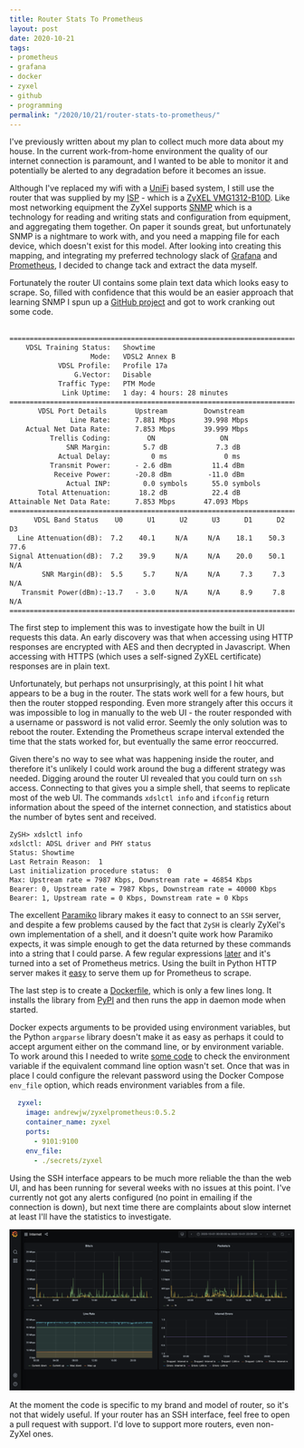 ```yaml
---
title: Router Stats To Prometheus
layout: post
date: 2020-10-21
tags:
- prometheus
- grafana
- docker
- zyxel
- github
- programming
permalink: "/2020/10/21/router-stats-to-prometheus/"
---
```

I've previously written about my plan to collect much more data about my house. In the current work-from-home
environment the quality of our internet connection is paramount, and I wanted to be able to monitor it and
potentially be alerted to any degradation before it becomes an issue.

Although I've replaced my wifi with a [UniFi](https://unifi-network.ui.com/) based system, I still use the router
that was supplied by my [ISP](https://www.zen.co.uk/broadband) - which is a [ZyXEL VMG1312-B10D](
https://www.zyxel.com/uk/en/products_services/Wireless-N-VDSL2-4-port-Gateway-with-USB-VMG1312-B10D/). Like most
networking equipment the ZyXel supports [SNMP](https://en.wikipedia.org/wiki/Simple_Network_Management_Protocol)
which is a technology for reading and writing stats and configuration from equipment, and aggregating them together.
On paper it sounds great, but unfortunately SNMP is a nightmare to work with, and you need a mapping file for each
device, which doesn't exist for this model. After looking into creating this mapping, and integrating my preferred
technology slack of [Grafana](https://grafana.com/) and [Prometheus](http://prometheus.io/), I decided to change tack
and extract the data myself.

Fortunately the router UI contains some plain text data which looks easy to scrape. So, filled with confidence that
this would be an easier approach that learning SNMP I spun up a [GitHub project](
https://github.com/andrewjw/zyxelprometheus) and got to work cranking out some code.
<!--more-->

```plain

============================================================================
    VDSL Training Status:   Showtime
                    Mode:   VDSL2 Annex B
            VDSL Profile:   Profile 17a
                G.Vector:   Disable
            Traffic Type:   PTM Mode
             Link Uptime:   1 day: 4 hours: 28 minutes
============================================================================
       VDSL Port Details       Upstream         Downstream
               Line Rate:      7.881 Mbps       39.998 Mbps
    Actual Net Data Rate:      7.853 Mbps       39.999 Mbps
          Trellis Coding:         ON                ON
              SNR Margin:        5.7 dB            7.3 dB
            Actual Delay:          0 ms              0 ms
          Transmit Power:      - 2.6 dBm          11.4 dBm
           Receive Power:      -20.8 dBm         -11.0 dBm
              Actual INP:        0.0 symbols      55.0 symbols
       Total Attenuation:       18.2 dB           22.4 dB
Attainable Net Data Rate:      7.853 Mbps       47.093 Mbps
============================================================================
      VDSL Band Status    U0      U1      U2      U3      D1      D2      D3
  Line Attenuation(dB):  7.2    40.1     N/A     N/A    18.1    50.3    77.6
Signal Attenuation(dB):  7.2    39.9     N/A     N/A    20.0    50.1     N/A
        SNR Margin(dB):  5.5     5.7     N/A     N/A     7.3     7.3     N/A
   Transmit Power(dBm):-13.7   - 3.0     N/A     N/A     8.9     7.8     N/A
============================================================================
```

The first step to implement this was to investigate how the built in UI requests this data. An early discovery
was that when accessing using HTTP responses are encrypted with AES and then decrypted in Javascript. When
accessing with HTTPS (which uses a self-signed ZyXEL certificate) responses are in plain text.

Unfortunately, but perhaps not unsurprisingly, at this point I hit what appears to be a bug in the router.
The stats work well for a few hours, but then the router stopped responding. Even more strangely after this
occurs it was impossible to log in manually to the web UI - the router responded with a username or password
is not valid error. Seemly the only solution was to reboot the router. Extending the Prometheus scrape interval
extended the time that the stats worked for, but eventually the same error reoccurred.

Given there's no way to see what was happening inside the router, and therefore it's unlikely I could work
around the bug a different strategy was needed. Digging around the router UI revealed that you could turn on
`ssh` access. Connecting to that gives you a simple shell, that seems to replicate most of the web UI. The commands
`xdslctl info` and `ifconfig` return information about the speed of the internet connection, and statistics about
the number of bytes sent and received.

```plain
ZySH> xdslctl info
xdslctl: ADSL driver and PHY status
Status: Showtime
Last Retrain Reason:  1
Last initialization procedure status:  0
Max: Upstream rate = 7987 Kbps, Downstream rate = 46854 Kbps
Bearer: 0, Upstream rate = 7987 Kbps, Downstream rate = 40000 Kbps
Bearer: 1, Upstream rate = 0 Kbps, Downstream rate = 0 Kbps
```

The excellent [Paramiko](http://www.paramiko.org/) library makes it easy to connect to an `SSH` server, and despite
a few problems caused by the fact that `ZySH` is clearly ZyXel's own implementation of a shell, and it doesn't quite
work how Paramiko expects, it was simple enough to get the data returned by these commands into a string that I could
parse. A few regular expressions
[later](https://github.com/andrewjw/zyxelprometheus/blob/master/zyxelprometheus/prometheus.py) and it's turned into
a set of Prometheus metrics. Using the built in Python HTTP server makes it
[easy](https://github.com/andrewjw/zyxelprometheus/blob/master/zyxelprometheus/server.py) to serve them up for
Prometheus to scrape.

The last step is to create a [Dockerfile](https://github.com/andrewjw/zyxelprometheus/blob/master/Dockerfile), which
is only a few lines long. It installs the library from [PyPI](https://pypi.org/project/zyxelprometheus/) and then
runs the app in daemon mode when started.

Docker expects arguments to be provided using environment variables, but the Python `argparse` library doesn't make
it as easy as perhaps it could to accept argument either on the command line, or by environment variable. To work
around this I needed to write
[some code](https://github.com/andrewjw/zyxelprometheus/blob/master/zyxelprometheus/arguments.py) to check the
environment variable if the equivalent command line option wasn't set. Once that was in place I could configure
the relevant password using the Docker Compose `env_file` option, which reads environment variables from a file.

```yml
  zyxel:
    image: andrewjw/zyxelprometheus:0.5.2
    container_name: zyxel
    ports:
      - 9101:9100
    env_file:
      - ./secrets/zyxel
```

Using the SSH interface appears to be much more reliable the than the web UI, and has been running for several weeks
with no issues at this point. I've currently not got any alerts configured (no point in emailing if the connection
is down), but next time there are complaints about slow internet at least I'll have the statistics to investigate.

![Internet Statistic in Grafana](/assets/internet_grafana.png)

At the moment the code is specific to my brand and model of router, so it's not that widely useful. If your router
has an SSH interface, feel free to open a pull request with support. I'd love to support more routers, even
non-ZyXel ones.
